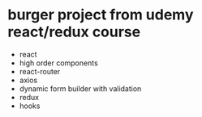 # burger project from udemy react/redux course


- react
- high order components
- react-router
- axios
- dynamic form builder with validation
- redux
- hooks
